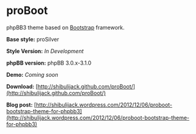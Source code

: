 proBoot
=======

phpBB3 theme based on [Bootstrap](http://twitter.github.com/bootstrap/) framework.

**Base style:** proSilver

**Style Version:** *In Development*

**phpBB version:** phpBB 3.0.x-3.1.0

**Demo:** *Coming soon*

**Download:** [http://shibulijack.github.com/proBoot/](http://shibulijack.github.com/proBoot/)

**Blog post:** [http://shibulijack.wordpress.com/2012/12/06/proboot-bootstrap-theme-for-phpbb3](http://shibulijack.wordpress.com/2012/12/06/proboot-bootstrap-theme-for-phpbb3)